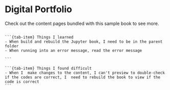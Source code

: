 # Digital Portfolio

Check out the content pages bundled with this sample book to see more.

```{tableofcontents}
```
````{tab-set}
```{tab-item} Things I learned
- When build and rebuild the Jupyter book, I need to be in the parent folder
- When running into an error message, read the error message

```

```{tab-item} Things I found difficult
- When I  make changes to the content, I can't preview to double-check if the codes are correct, I  need to rebuild the book to view if the code is correct
```